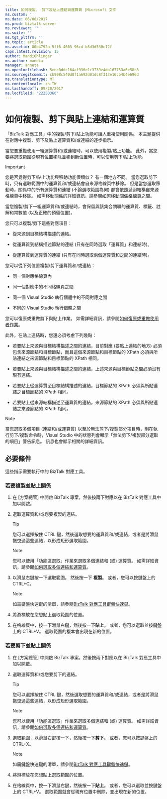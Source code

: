 ```yaml
---
title: 如何複製、 剪下及貼上連結與運算質 |Microsoft 文件
ms.custom: ''
ms.date: 06/08/2017
ms.prod: biztalk-server
ms.reviewer: ''
ms.suite: ''
ms.tgt_pltfrm: ''
ms.topic: article
ms.assetid: 80b4792a-5ff6-4603-96cd-b3d3d530c12f
caps.latest.revision: 15
author: MandiOhlinger
ms.author: mandia
manager: anneta
ms.openlocfilehash: 5eec0ddc164af936e1c3739e4da167753a6e58c8
ms.sourcegitcommit: cb908c540d8f1a692d01dc8f313e16cb4b4e696d
ms.translationtype: MT
ms.contentlocale: zh-TW
ms.lasthandoff: 09/20/2017
ms.locfileid: "22250366"
---
```

# <a name="how-to-copy-cut-and-paste-links-and-functoids"></a>如何複製、剪下與貼上連結和運算質
「BizTalk 對應工具」中的複製/剪下/貼上功能可讓人重複使用關係。 本主題提供在對應中複製、剪下及貼上運算質和/或連結的逐步指示。  
  
 當您要重複使用一組運算質和/或連結時，可以使用複製/貼上功能。 此外，當您要將選取範圍從現有位置移除並移到新位置時，可以使用剪下/貼上功能。  
  
> [!IMPORTANT]
>  您是否覺得剪下/貼上功能與移動功能很類似？ 有一個地方不同。 當您選取剪下時，只有選取範圍中的運算質和/或連結會自來源格線頁中移除。 但是當您選取移動時，關係中的所有運算質和連結 (不論選取範圍為何) 都會依照遞迴結構自來源格線頁中移除。 如需移動關係的詳細資訊，請參閱[如何移動關係格線頁之間](../core/how-to-move-a-relationship-between-grid-pages.md)。  
  
 當您複製/剪下一組運算質和/或連結時，會保留與該集合關聯的運算質、標籤、註解和常數值 (以及正確的預留位置)。  
  
 您只可以複製/剪下這些對應項目：  
  
-   從來源到目標結構描述的連結。  
  
-   從運算質到結構描述節點的連結 (只有在同時選取「運算質」和連結時)。  
  
-   從運算質到運算質的連結 (只有在同時選取兩個運算質和之間的連結時)。  
  
 您可以從下列位置複製/剪下運算質和/或連結：  
  
-   同一個對應格線頁內  
  
-   同一個對應中的不同格線頁之間  
  
-   同一個 Visual Studio 執行個體中的不同對應之間  
  
-   不同的 Visual Studio 執行個體之間  
  
 您可以復原或重做剪下與貼上作業。 如需詳細資訊，請參閱[如何復原或重做使用者作業](../core/how-to-undo-or-redo-user-operations.md)。  
  
 此外，在貼上連結時，您還必須考慮下列幾點：  
  
-   若要貼上來源與目標結構描述之間的連結，目前對應 (要貼上連結的地方) 必須包含來源節點和目標節點，而且這個來源節點和目標節點的 XPath 必須與所貼連結之來源節點和目標節點的 XPath 相同。  
  
-   若要貼上來源與目標結構描述之間的連結，上述來源與目標節點之間必須沒有現有連結。  
  
-   若要貼上從運算質至目標結構描述的連結，目標節點的 XPath 必須與所貼連結之目標節點的 XPath 相同。  
  
-   若要貼上從來源結構描述至運算質的連結，來源節點的 XPath 必須與所貼連結之來源節點的 XPath 相同。  
  
> [!NOTE]
>  當您選取多個項目 (連結和/或運算質) 以至於無法剪下/複製部分項目時，則在執行剪下/複製命令時，Visual Studio 中的狀態列會顯示「無法剪下/複製部分選取的項目」警告訊息。 訊息也會顯示相關的詳細資訊。  
  
## <a name="prerequisites"></a>必要條件  
 這些指示需要執行中的 BizTalk 對應工具。  
  
### <a name="to-copy-and-paste-a-relationship"></a>若要複製並貼上關係  
  
1.  在 [方案總管] 中開啟 BizTalk 專案，然後按兩下對應以在 BizTalk 對應工具中加以開啟。  
  
2.  選取運算質和/或您要複製的連結。  
  
    > [!TIP]
    >  您可以選擇按住 CTRL 鍵，然後選取想要的運算質和/或連結，或者是將滑鼠拖曳過這些連結，以形成矩形選取範圍。  
  
    > [!NOTE]
    >  您可以使用「功能區選取」作業來選取多個連結和 (或) 運算質。 如需詳細資訊，請參閱[如何選取多個連結和運算質](../core/how-to-select-multiple-links-and-functoids.md)。  
  
3.  以滑鼠右鍵按一下選取範圍。 然後按一下 **複製**。 或者，您可以按鍵盤上的 CTRL+C。  
  
    > [!NOTE]
    >  如需鍵盤快速鍵的清單，請參閱[BizTalk 對應工具鍵盤快速鍵](../core/biztalk-mapper-keyboard-shortcuts.md)。  
  
4.  將游標放在您想貼上選取範圍的位置。  
  
5.  在格線頁中，按一下滑鼠右鍵，然後按一下**貼上**。 或者，您可以選取並按鍵盤上的 CTRL+V。 選取範圍的複本會出現在新的位置。  
  
### <a name="to-cut-and-paste-a-relationship"></a>若要剪下並貼上關係  
  
1.  在 [方案總管] 中開啟 BizTalk 專案，然後按兩下對應以在 BizTalk 對應工具中加以開啟。  
  
2.  選取運算質和/或您要剪下的連結。  
  
    > [!TIP]
    >  您可以選擇按住 CTRL 鍵，然後選取想要的運算質和/或連結，或者是將滑鼠拖曳過這些連結，以形成矩形選取範圍。  
  
    > [!NOTE]
    >  您可以使用「功能區選取」作業來選取多個連結和 (或) 運算質。 如需詳細資訊，請參閱[如何選取多個連結和運算質](../core/how-to-select-multiple-links-and-functoids.md)。  
  
3.  選取範圍，以滑鼠右鍵按一下，然後按一下**剪下**。 或者，您可以按鍵盤上的 CTRL+X。  
  
    > [!NOTE]
    >  如需鍵盤快速鍵的清單，請參閱[BizTalk 對應工具鍵盤快速鍵](../core/biztalk-mapper-keyboard-shortcuts.md)。  
  
4.  將游標放在您想貼上選取範圍的位置。  
  
5.  在格線頁中，按一下滑鼠右鍵，然後按一下**貼上**。 或者，您可以選取並按鍵盤上的 CTRL+V。 選取範圍就會從現有位置中刪除，並出現在新的位置。